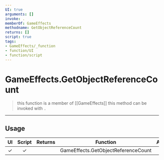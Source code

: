 ```yaml
---
UI: true
arguments: []
invoke: .
memberOf: GameEffects
methodname: GetObjectReferenceCount
returns: []
script: true
tags:
- GameEffects/_function
- function/UI
- function/script
---
```

# GameEffects.GetObjectReferenceCount
> this function is a member of [[GameEffects]]
> this method can be invoked with `.`
-----
## Usage
|  UI | Script | Returns | Function | Arguments |
|:---:|:------:|-------:|:--------:|:---------|
|✓|✓||GameEffects.GetObjectReferenceCount||
